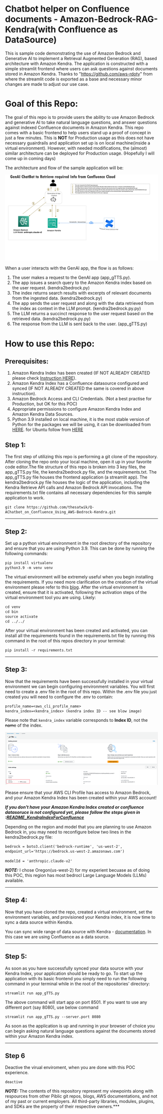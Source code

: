 # Chatbot helper on Confluence documents - Amazon-Bedrock-RAG-Kendra(with Confluence as DataSource)
This is sample code demonstrating the use of Amazon Bedrock and Generative AI to implement a Retrieval Augmented Generation (RAG), based architecture with Amazon Kendra. The application is constructed with a simple streamlit frontend where users can ask questions against documents stored in Amazon Kendra.
Thanks to "https://github.com/aws-rdoty" from where the streamlit code is exported as a base and necessary minor changes are made to adjust our use case. 

# **Goal of this Repo:**
The goal of this repo is to provide users the ability to use Amazon Bedrock and generative AI to take natural language questions, and answer questions against indexed Confluence documents in Amazon Kendra.
This repo comes with a basic frontend to help users stand up a proof of concept in just a few minutes.
This is **NOT** for Production usage as this does not have necessary guairdrails and application set up is on local machine(inside a virtual environment). 
However, with needed modifications, the (almost) similar architecture can be deployed for Production usage. (Hopefully I will come up in coming days)

The architecture and flow of the sample application will be:

![Alt text](images/Architecture.jpg)

When a user interacts with the GenAI app, the flow is as follows:

1. The user makes a request to the GenAI app (app_gTTS.py).
2. The app issues a search query to the Amazon Kendra index based on the user request. (kendra2bedrock.py)
3. The index returns search results with excerpts of relevant documents from the ingested data. (kendra2bedrock.py)
4. The app sends the user request and along with the data retrieved from the index as context in the LLM prompt. (kendra2bedrock.py.py)
5. The LLM returns a succinct response to the user request based on the retrieved data. (kendra2bedrock.py.py)
6. The response from the LLM is sent back to the user. (app_gTTS.py)

# How to use this Repo:

## Prerequisites:
1. Amazon Kendra Index has been created (IF NOT ALREADY CREATED please check [Instruction HERE](README_KendraIndexForConfluence.md)).
2. Amazon Kendra Index has a Confluence datasource configured and synced (IF NOT ALREADY CREATED the same is covered in above instruction).
3. Amazon Bedrock Access and CLI Credentials.  (Not a best practise for Production, but OK for this POC)
4. Appropriate permissions to configure Amazon Kendra Index and Amazon Kendra Data Sources.
5. Python 3.9 installed on local machine, it is the most stable version of Python for the packages we will be using, it can be downloaded from [HERE](https://www.python.org/downloads/release/python-3911/). for Ubuntu follow from [HERE](https://linuxize.com/post/how-to-install-python-3-9-on-ubuntu-20-04/)

## Step 1:
The first step of utilizing this repo is performing a git clone of the repository. After cloning the repo onto your local machine, open it up in your favorite code editor.The file structure of this repo is broken into 3 key files,
the app_gTTS.py file, the kendra2bedrock.py file, and the requirements.txt. The app_gTTS.py file houses the frontend application (a streamlit app). 
The kendra2bedrock.py file houses the logic of the application, including the Kendra Retrieve API calls and Amazon Bedrock API invocations.
The requirements.txt file contains all necessary dependencies for this sample application to work.

```
git clone https://github.com/thesatwik/Q-AChatbot_on_Confluence_Using_AWS-Bedrock-Kendra.git

```
---

## Step 2:
Set up a python virtual environment in the root directory of the repository and ensure that you are using Python 3.9. This can be done by running the following commands:
```
pip install virtualenv
python3.9 -m venv venv
```
The virtual environment will be extremely useful when you begin installing the requirements. If you need more clarification on the creation of the virtual environment please refer to this [blog](https://www.freecodecamp.org/news/how-to-setup-virtual-environments-in-python/).
After the virtual environment is created, ensure that it is activated, following the activation steps of the virtual environment tool you are using. Likely:
```
cd venv
cd bin
source activate
cd ../../ 
```
After your virtual environment has been created and activated, you can install all the requirements found in the requirements.txt file by running this command in the root of this repos directory in your terminal:
```
pip install -r requirements.txt
```
---

## Step 3:
Now that the requirements have been successfully installed in your virtual environment we can begin configuring environment variables.
You will first need to create a .env file in the root of this repo. Within the .env file you just created you will need to configure the .env to contain:

```
profile_name=<aws_cli_profile_name>
kendra_index=<kendra_index> (kendra index ID -- see blow image)
```

Please note that `kendra_index` variable corresponds to **Index ID**, not the ~~name~~ of the index. 

![Alt text](<images/Kendara Image 7.png>)

Please ensure that your AWS CLI Profile has access to Amazon Bedrock, and your Amazon Kendra Index has been created within your AWS account!

***If you don't have your Amazon Kendra Index created or confluence datasoruce is not configured yet, please follow the steps given in :[README_KendraIndexForConfluence](README_KendraIndexForConfluence.md)***

Depending on the region and model that you are planning to use Amazon Bedrock in, you may need to reconfigure below two lines in the kendra2bedrock.py file:

```
bedrock = boto3.client('bedrock-runtime', 'us-west-2', endpoint_url='https://bedrock.us-west-2.amazonaws.com')

modelId = 'anthropic.claude-v2'
```
**_NOTE:_**  I chose Oregon(us-west-2) for my experient becuase as of doing this POC, this region has most bedrocl Large Language Models (LLMs) available. 

---

## Step 4:
Now that you have cloned the repo, created a virtual environment, set the environment variables, and provisioned your Kendra index, it is now time
to sync a data source within Kendra. 

You can sync wide range of data source with Kendra - [documentation](https://docs.aws.amazon.com/kendra/latest/dg/hiw-data-source.html).
In this case we are using Confluence as a data source. 

 ---

## Step 5:
As soon as you have successfully synced your data source with your Kendra Index, your application should be ready to go. To start up the application with its basic frontend you simply need to run the following command in your terminal while in the root of the repositories' directory:

```
streamlit run app_gTTS.py
```
The above command will start app on port 8501. If you want to use any different port (say 8080), use below command 

```
streamlit run app_gTTS.py --server.port 8080
```
As soon as the application is up and running in your browser of choice you can begin asking natural language questions against the documents stored within your Amazon Kendra index. 


----

## Step 6 

Deactive the virual enviroment, when you are done with this POC experience. 

```
deactive
```


 **_NOTE:_** The contents of this repository represent my viewpoints along with respources from other Piblic git repos, blogs, AWS documentations, and not of my past or current employers. All third-party libraries, modules, plugins, and SDKs are the property of their respective owners.***